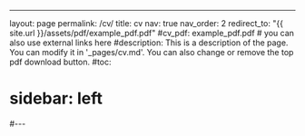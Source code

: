---
layout: page
permalink: /cv/
title: cv
nav: true
nav_order: 2
redirect_to: "{{ site.url }}/assets/pdf/example_pdf.pdf"
#cv_pdf: example_pdf.pdf # you can also use external links here
#description: This is a description of the page. You can modify it in '_pages/cv.md'. You can also change or remove the top pdf download button.
#toc:
#  sidebar: left
#---
